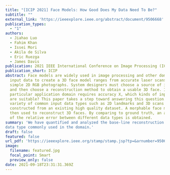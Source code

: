 ```yaml
---
title: "[ICIP 2021] Face Models: How Good Does My Data Need To Be?"
subtitle: ""
external_link: 'https://ieeexplore.ieee.org/abstract/document/9506668'
publication_types:
  - "1"
authors:
  - Jiahao Luo
  - Fahim Khan
  - Issei Mori
  - Akila de Silva
  - Eric Ruezga
  - James Davis
publication: 2021 IEEE International Conference on Image Processing (ICIP)
publication_short: ICIP
abstract: Face models are widely used in image processing and other domains. The
  input data to create a 3D face model ranges from accurate laser scans to
  simple 2D RGB photographs. System designers must choose a source of input data
  and then choose a reconstruction method to obtain a usable 3D face. If a
  particular application domain requires accuracy X, which kinds of input data
  are suitable? This paper takes a step toward answering this question. A
  variety of common input data types such as 2D landmarks and 3D scans are
  constructed from an existing high quality dataset. A morphable face model is
  then used to reconstruct 3D faces. By comparing to ground truth, an analysis
  of the relative error between different data types is obtained.
summary: 'We have quantified and analyzed the base-line reconstruction accuracy of a face model as a function of source
data type commonly used in the domain.'
draft: false
featured: false
url_pdf: 'https://ieeexplore.ieee.org/stamp/stamp.jsp?tp=&arnumber=9506668'
image:
  filename: featured.jpg
  focal_point: Smart
  preview_only: false
date: 2021-09-18T23:31:31.369Z
---
```

